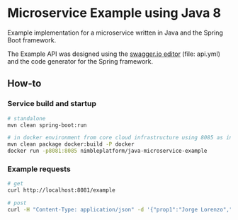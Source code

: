 # Microservice Example using Java 8

Example implementation for a microservice written in Java and the Spring Boot framework.  

The Example API was designed using the [swagger.io editor](http://editor.swagger.io) (file: api.yml) and the code generator for the Spring framework.

## How-to

### Service build and startup

 ```bash
 # standalone
 mvn clean spring-boot:run
 
 # in docker environment from core cloud infrastructure using 8085 as internal port
 mvn clean package docker:build -P docker
 docker run -p8081:8085 nimbleplatform/java-microservice-example
 ```
 
### Example requests
 ```bash
 # get
 curl http://localhost:8081/example
 
 # post
 curl -H "Content-Type: application/json" -d '{"prop1":"Jorge Lorenzo","prop2":99}' http://localhost:8081/example
 ```
    